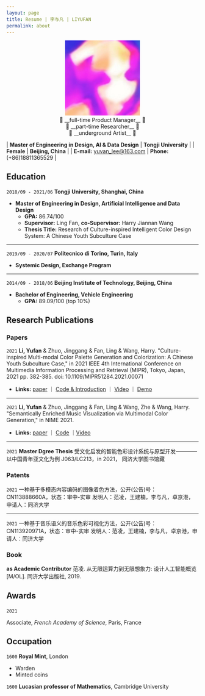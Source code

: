 ```yaml
---
layout: page
title: Resume | 李与凡 | LIYUFAN
permalink: about
---
```


<!-- ![avatar](assets/img/liyufan.jpg) -->
<div align=center><img src="assets/img/liyufan.jpg" width="39%"></div>

<!-- 
```
 full-time Product Manager
 part-time Researcher
 underground Artist
``` -->

<center> 💾 __full-time Product Manager__ 💾 </center>

<center> 📖   __part-time Researcher__    📖 </center>

<center> 🎨    __underground Artist__     🎨 </center>





| __Master of Engineering in Design, AI & Data Design__ | __Tongji University__ |
| __Female__ | __Beijing, China__ | 
| __E-mail:__ yuvan_lee@163.com | __Phone:__ (+86)18811365529 |


## Education

`2018/09 - 2021/06`
__Tongji University, Shanghai, China__
 - __Master of Engineering in Design, Artificial Intelligence and Data Design__
   - __GPA:__ 86.74/100
   - __Supervisor:__ Ling Fan, __co-Supervisor:__ Harry Jiannan Wang
   - __Thesis Title:__ Research of Culture-inspired Intelligent Color Design System: A Chinese Youth Subculture Case

---
`2019/09 - 2020/07`
__Politecnico di Torino, Turin, Italy__
 -  __Systemic Design, Exchange Program__

---
`2014/09 - 2018/06`
__Beijing Institute of Technology, Beijing, China__
 - __Bachelor of Engineering, Vehicle Engineering__
   - __GPA:__ 89.09/100 (top 10%)




## Research Publications

### Papers
`2021`
__Li, Yufan__ & Zhuo, Jinggang & Fan, Ling & Wang, Harry.  "Culture-inspired Multi-modal Color Palette Generation and Colorization: A Chinese Youth Subculture Case," in 2021 IEEE 4th International Conference on Multimedia Information Processing and Retrieval (MIPR), Tokyo, Japan, 2021 pp. 382-385. doi: 10.1109/MIPR51284.2021.00071
- __Links:__ [paper](https://doi.ieeecomputersociety.org/10.1109/MIPR51284.2021.00071) ｜ [Code & Introduction](https://github.com/tezignlab/subculture-colorization) ｜ [Video](https://youtu.be/fLPwr-oX0ds) ｜ [Demo](https://www.subverse.site/)

---
`2021`
__Li, Yufan__ & Zhuo, Jinggang & Fan, Ling & Wang, Zhe & Wang, Harry. "Semantically Enriched Music Visualization via Multimodal Color Generation," in NIME 2021. 
- __Links:__ [paper](https://doi.org/10.21428/92fbeb44.2fb614f7) ｜ [Code](https://github.com/tezignlab/subculture-colorization/tree/main/music-visualization) ｜[Video](https://www.bilibili.com/video/BV1Cp4y1H7To/) 

---
`2021`
__Master Dgree Thesis__   受文化启发的智能色彩设计系统与原型开发————以中国青年亚文化为例 J063/LC213，in 2021， 同济大学图书馆藏


### Patents

`2021`
一种基于多模态内容编码的图像着色方法，公开(公告)号：CN113888660A，状态：审中-实审
发明人：范凌，王建楠，李与凡，卓京港，申请人：同济大学

---
`2021`
一种基于音乐语义的音乐色彩可视化方法，公开(公告)号：CN113920971A，状态：审中-实审
发明人：范凌，王建楠，李与凡，卓京港，申请人：同济大学

### Book
__as Academic Contributor__ 范凌. 从无限运算力到无限想象力: 设计人工智能概览[M/OL]. 同济大学出版社, 2019.


## Awards

`2021`


Associate, *French Academy of Science*, Paris, France


## Occupation

`1600`
__Royal Mint__, London

- Warden
- Minted coins

`1600`
__Lucasian professor of Mathematics__, Cambridge University




<!-- ### Footer

Last updated: May 2013 -->


